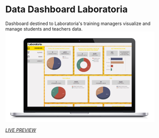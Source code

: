# Data Dashboard Laboratoria

Dashboard destined to Laboratoria's training managers visualize and manage students and teachers data.
![dashboard](https://github.com/letfr/portfolio/blob/master/src/assets/Screenshot%20from%202018-10-31%2021.50.07.png?raw=true)

*[LIVE PREVIEW](https://letfr.github.io/data-dashboard/)*
